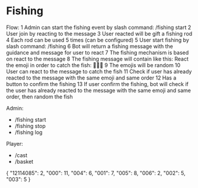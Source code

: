 # Fishing

Flow:
1 Admin can start the fishing event by slash command: /fishing start
2 User join by reacting to the message
3 User reacted will be gift a fishing rod
4 Each rod can be used 5 times (can be configured)
5 User start fishing by slash command: /fishing
6 Bot will return a fishing message with the guidance and message for user to react
7 The fishing mechanism is based on react to the message
8 The fishing message will contain like this: 
  React the emoji in order to catch the fish: 🍎🍤👾
9 The emojis will be random
10 User can react to the message to catch the fish
11 Check if user has already reacted to the message with the same emoji and same order
12 Has a button to confirm the fishing
13 If user confirm the fishing, bot will check if the user has already reacted to the message with the same emoji and same order, then random the fish


Admin:
- /fishing start
- /fishing stop
- /fishing log

Player:
- /cast
- /basket

{
  "12114085": 2,
  "000": 11,
  "004": 6,
  "001": 7,
  "005": 8,
  "006": 2,
  "002": 5,
  "003": 5
}